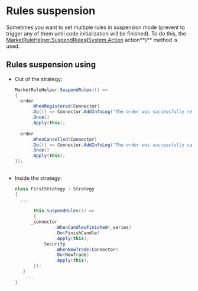 # Rules suspension

Sometimes you want to set multiple rules in suspension mode (prevent to trigger any of them until code initialization will be finished). To do this, the [MarketRuleHelper.SuspendRules](xref:StockSharp.Algo.MarketRuleHelper.SuspendRules(System.Action))**(**[System.Action](xref:System.Action) action**)** method is used. 

## Rules suspension using

- Out of the strategy:

  ```cs
  MarketRuleHelper.SuspendRules(() =>	
  {
  	order
  		.WhenRegistered(Connector)
  		.Do(() => Connector.AddInfoLog("The order was successfully registered."))
  		.Once()
  		.Apply(this);
  	
  	order
  		.WhenCancelled(Connector)
  		.Do(() => Connector.AddInfoLog("The order was successfully cancelled."))
  		.Once()
  		.Apply(this);
  });
  							
  ```
- Inside the strategy:

  ```cs
  class FirstStrategy : Strategy
  {
  	...
  	
         this.SuspendRules(() =>
         {
  		_connector
                 .WhenCandlesFinished(_series)
                 .Do(FinishCandle)
                 .Apply(this);
             Security
                 .WhenNewTrade(Connector)
                 .Do(NewTrade)
                 .Apply(this);
         });
     }
      ...
  }
  							
  ```

